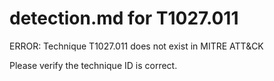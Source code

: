 # detection.md for T1027.011

ERROR: Technique T1027.011 does not exist in MITRE ATT&CK

Please verify the technique ID is correct.